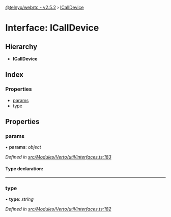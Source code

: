 [@telnyx/webrtc - v2.5.2](../README.md) › [ICallDevice](icalldevice.md)

# Interface: ICallDevice

## Hierarchy

* **ICallDevice**

## Index

### Properties

* [params](icalldevice.md#params)
* [type](icalldevice.md#type)

## Properties

###  params

• **params**: *object*

*Defined in [src/Modules/Verto/util/interfaces.ts:183](https://github.com/team-telnyx/webrtc/blob/main/packages/js/src/Modules/Verto/util/interfaces.ts#L183)*

#### Type declaration:

___

###  type

• **type**: *string*

*Defined in [src/Modules/Verto/util/interfaces.ts:182](https://github.com/team-telnyx/webrtc/blob/main/packages/js/src/Modules/Verto/util/interfaces.ts#L182)*
